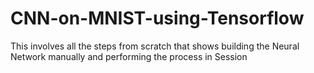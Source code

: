 # CNN-on-MNIST-using-Tensorflow
This involves all the steps from scratch that shows building the Neural Network manually and performing the process in Session
